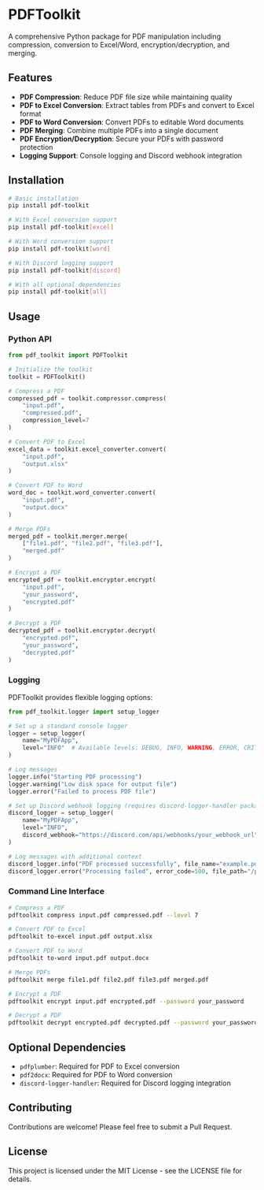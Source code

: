 # PDFToolkit

A comprehensive Python package for PDF manipulation including compression, conversion to Excel/Word, encryption/decryption, and merging.

## Features

- **PDF Compression**: Reduce PDF file size while maintaining quality
- **PDF to Excel Conversion**: Extract tables from PDFs and convert to Excel format
- **PDF to Word Conversion**: Convert PDFs to editable Word documents
- **PDF Merging**: Combine multiple PDFs into a single document
- **PDF Encryption/Decryption**: Secure your PDFs with password protection
- **Logging Support**: Console logging and Discord webhook integration

## Installation

```bash
# Basic installation
pip install pdf-toolkit

# With Excel conversion support
pip install pdf-toolkit[excel]

# With Word conversion support
pip install pdf-toolkit[word]

# With Discord logging support
pip install pdf-toolkit[discord]

# With all optional dependencies
pip install pdf-toolkit[all]
```

## Usage

### Python API

```python
from pdf_toolkit import PDFToolkit

# Initialize the toolkit
toolkit = PDFToolkit()

# Compress a PDF
compressed_pdf = toolkit.compressor.compress(
    "input.pdf", 
    "compressed.pdf",
    compression_level=7
)

# Convert PDF to Excel
excel_data = toolkit.excel_converter.convert(
    "input.pdf", 
    "output.xlsx"
)

# Convert PDF to Word
word_doc = toolkit.word_converter.convert(
    "input.pdf", 
    "output.docx"
)

# Merge PDFs
merged_pdf = toolkit.merger.merge(
    ["file1.pdf", "file2.pdf", "file3.pdf"], 
    "merged.pdf"
)

# Encrypt a PDF
encrypted_pdf = toolkit.encryptor.encrypt(
    "input.pdf", 
    "your_password", 
    "encrypted.pdf"
)

# Decrypt a PDF
decrypted_pdf = toolkit.encryptor.decrypt(
    "encrypted.pdf", 
    "your_password", 
    "decrypted.pdf"
)
```

### Logging

PDFToolkit provides flexible logging options:

```python
from pdf_toolkit.logger import setup_logger

# Set up a standard console logger
logger = setup_logger(
    name="MyPDFApp",
    level="INFO"  # Available levels: DEBUG, INFO, WARNING, ERROR, CRITICAL
)

# Log messages
logger.info("Starting PDF processing")
logger.warning("Low disk space for output file")
logger.error("Failed to process PDF file")

# Set up Discord webhook logging (requires discord-logger-handler package)
discord_logger = setup_logger(
    name="MyPDFApp",
    level="INFO",
    discord_webhook="https://discord.com/api/webhooks/your_webhook_url"
)

# Log messages with additional context
discord_logger.info("PDF processed successfully", file_name="example.pdf", pages=5)
discord_logger.error("Processing failed", error_code=500, file_path="/path/to/file.pdf")
```

### Command Line Interface

```bash
# Compress a PDF
pdftoolkit compress input.pdf compressed.pdf --level 7

# Convert PDF to Excel
pdftoolkit to-excel input.pdf output.xlsx

# Convert PDF to Word
pdftoolkit to-word input.pdf output.docx

# Merge PDFs
pdftoolkit merge file1.pdf file2.pdf file3.pdf merged.pdf

# Encrypt a PDF
pdftoolkit encrypt input.pdf encrypted.pdf --password your_password

# Decrypt a PDF
pdftoolkit decrypt encrypted.pdf decrypted.pdf --password your_password
```

## Optional Dependencies

- `pdfplumber`: Required for PDF to Excel conversion
- `pdf2docx`: Required for PDF to Word conversion
- `discord-logger-handler`: Required for Discord logging integration

## Contributing

Contributions are welcome! Please feel free to submit a Pull Request.

## License

This project is licensed under the MIT License - see the LICENSE file for details.
